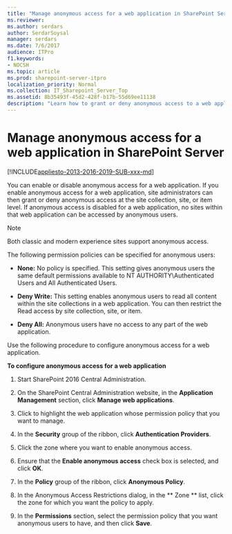 ```yaml
---
title: "Manage anonymous access for a web application in SharePoint Server"
ms.reviewer: 
ms.author: serdars
author: SerdarSoysal
manager: serdars
ms.date: 7/6/2017
audience: ITPro
f1.keywords:
- NOCSH
ms.topic: article
ms.prod: sharepoint-server-itpro
localization_priority: Normal
ms.collection: IT_Sharepoint_Server_Top
ms.assetid: 8b35493f-45d2-428f-b17b-55d69ee11138
description: "Learn how to grant or deny anonymous access to a web application in SharePoint Server."
---
```


# Manage anonymous access for a web application in SharePoint Server

[!INCLUDE[appliesto-2013-2016-2019-SUB-xxx-md](../includes/appliesto-2013-2016-2019-SUB-xxx-md.md)] 
  
You can enable or disable anonymous access for a web application. If you enable anonymous access for a web application, site administrators can then grant or deny anonymous access at the site collection, site, or item level. If anonymous access is disabled for a web application, no sites within that web application can be accessed by anonymous users. 

   > [!NOTE]
   > Both classic and modern experience sites support anonymous access.

The following permission policies can be specified for anonymous users:
  
- **None:** No policy is specified. This setting gives anonymous users the same default permissions available to NT AUTHORITY\Authenticated Users and All Authenticated Users. 
    
- **Deny Write:** This setting enables anonymous users to read all content within the site collections in a web application. You can then restrict the Read access by site collection, site, or item. 
    
- **Deny All:** Anonymous users have no access to any part of the web application. 
    
Use the following procedure to configure anonymous access for a web application.
  
 **To configure anonymous access for a web application**
  
1. Start SharePoint 2016 Central Administration.
    
2. On the SharePoint Central Administration website, in the **Application Management** section, click **Manage web applications**.
    
3. Click to highlight the web application whose permission policy that you want to manage.
    
4. In the **Security** group of the ribbon, click **Authentication Providers**.
    
5. Click the zone where you want to enable anonymous access.
    
6. Ensure that the **Enable anonymous access** check box is selected, and click **OK**.
    
7. In the **Policy** group of the ribbon, click **Anonymous Policy**.
    
8. In the Anonymous Access Restrictions dialog, in the ** Zone ** list, click the zone for which you want the policy to apply. 
    
9. In the **Permissions** section, select the permission policy that you want anonymous users to have, and then click **Save**.
    

